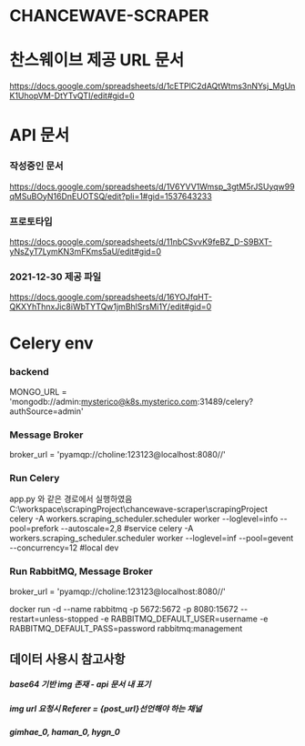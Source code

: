 # CHANCEWAVE-SCRAPER

# 찬스웨이브 제공 URL 문서  
https://docs.google.com/spreadsheets/d/1cETPlC2dAQtWtms3nNYsj_MgUnK1UhopVM-DtYTvQTI/edit#gid=0  


# API 문서  
### 작성중인 문서
https://docs.google.com/spreadsheets/d/1V6YVV1Wmsp_3gtM5rJSUyqw99qMSuBOyN16DnEUOTSQ/edit?pli=1#gid=1537643233  

### 프로토타입
https://docs.google.com/spreadsheets/d/11nbCSvvK9feBZ_D-S9BXT-yNsZyT7LymKN3mFKms5aU/edit#gid=0

### 2021-12-30 제공 파일
https://docs.google.com/spreadsheets/d/16YOJfqHT-QKXYhThnxJic8iWbTYTQw1jmBhlSrsMi1Y/edit#gid=0

# Celery env  
### backend  
MONGO_URL = 'mongodb://admin:mysterico@k8s.mysterico.com:31489/celery?authSource=admin'  

### Message Broker  
broker_url = 'pyamqp://choline:123123@localhost:8080//'  

### Run Celery
app.py 와 같은 경로에서 실행하였음 C:\workspace\scrapingProject\chancewave-scraper\scrapingProject  
celery -A workers.scraping_scheduler.scheduler worker --loglevel=info --pool=prefork --autoscale=2,8   #service
celery -A workers.scraping_scheduler.scheduler worker --loglevel=inf --pool=gevent --concurrency=12    #local dev


### Run RabbitMQ, Message Broker 
broker_url = 'pyamqp://choline:123123@localhost:8080//'  

docker run -d --name rabbitmq -p 5672:5672 -p 8080:15672 --restart=unless-stopped -e RABBITMQ_DEFAULT_USER=username -e RABBITMQ_DEFAULT_PASS=password rabbitmq:management  

## 데이터 사용시 참고사항
##### base64 기반 img 존재 - api 문서 내 표기
##### img url 요청시 Referer = {post_url}선언해야 하는 채널 
##### gimhae_0, haman_0, hygn_0
